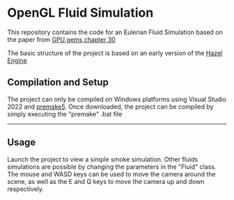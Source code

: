 # OpenGL Fluid Simulation

This repository contains the code for an Eulerian Fluid Simulation based on the paper from [GPU gems chapter 30](https://developer.nvidia.com/gpugems/gpugems3/part-v-physics-simulation/chapter-30-real-time-simulation-and-rendering-3d-fluids)

The basic structure of the project is based on an early version of the [Hazel Engine](https://github.com/TheCherno/Hazel)

## Compilation and Setup
The project can only be compiled on Windows platforms using Visual Studio 2022 and [premake5](https://premake.github.io/). Once downloaded, the project can be compiled by simply executing the "premake" .bat file

------------------------

## Usage
Launch the project to view a simple smoke simulation. Other fluids simulations are possible by changing the parameters in the "Fluid" class.
The mouse and WASD keys can be used to move the camera around the scene, as well as the E and Q keys to move the camera up and down respectively.
